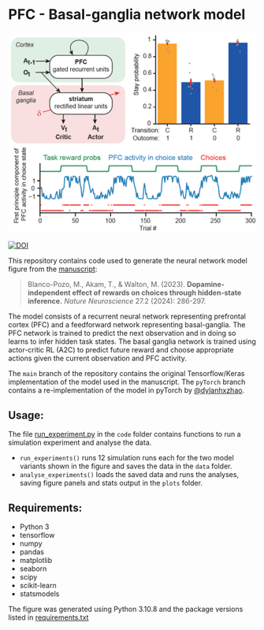 # PFC - Basal-ganglia network model

![Figure](./plots/figure.png)

 [![DOI](https://zenodo.org/badge/633124583.svg)](https://zenodo.org/doi/10.5281/zenodo.10079814)

This repository contains code used to generate the neural network model figure from the [manuscript](https://www.nature.com/articles/s41593-023-01542-x):

> Blanco-Pozo, M., Akam, T., &  Walton, M. (2023).  **Dopamine-independent effect of rewards on choices through hidden-state inference.**  *Nature Neuroscience* 27.2 (2024): 286-297.

The model consists of a recurrent neural network representing prefrontal cortex (PFC) and a feedforward network representing basal-ganglia.  The PFC network is trained to predict the next observation and in doing so learns to infer hidden task states.  The basal ganglia network is trained using actor-critic RL (A2C) to predict future reward and choose appropriate actions given the current observation and PFC activity.  

The `main` branch of the repository contains the original Tensorflow/Keras implementation of the model used in the manuscript.  The `pyTorch` branch contains a re-implementation of the model in pyTorch by [@dylanhxzhao](https://github.com/dylanhxzhao).

## Usage:

The file [run_experiment.py](./code/run_experiment.py) in the `code` folder contains functions to run a simulation experiment and analyse the data.

-  `run_experiments()` runs 12 simulation runs each for the two model variants shown in the figure and saves the data in the `data` folder.
-  `analyse_experiments()` loads the saved data and runs the analyses, saving figure panels and stats output in the `plots` folder.

## Requirements:

- Python 3
- tensorflow
- numpy
- pandas
- matplotlib
- seaborn
- scipy
- scikit-learn
- statsmodels

The figure was generated using Python 3.10.8 and the package versions listed in [requirements.txt](./requirements.txt)

 
